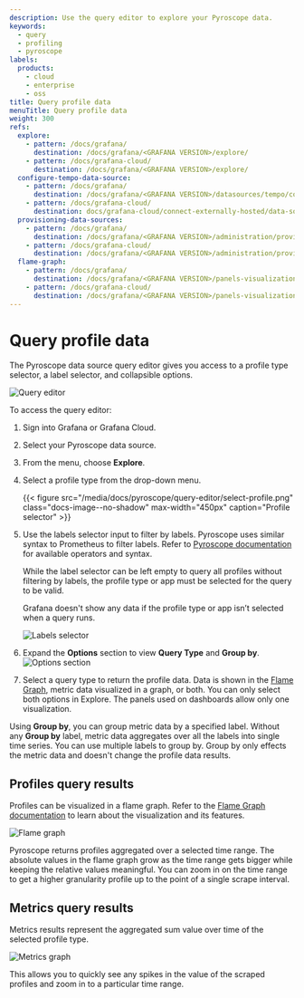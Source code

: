 ```yaml
---
description: Use the query editor to explore your Pyroscope data.
keywords:
  - query
  - profiling
  - pyroscope
labels:
  products:
    - cloud
    - enterprise
    - oss
title: Query profile data
menuTitle: Query profile data
weight: 300
refs:
  explore:
    - pattern: /docs/grafana/
      destination: /docs/grafana/<GRAFANA VERSION>/explore/
    - pattern: /docs/grafana-cloud/
      destination: /docs/grafana/<GRAFANA VERSION>/explore/
  configure-tempo-data-source:
    - pattern: /docs/grafana/
      destination: /docs/grafana/<GRAFANA VERSION>/datasources/tempo/configure-tempo-data-source/
    - pattern: /docs/grafana-cloud/
      destination: docs/grafana-cloud/connect-externally-hosted/data-sources/tempo/configure-tempo-data-source/
  provisioning-data-sources:
    - pattern: /docs/grafana/
      destination: /docs/grafana/<GRAFANA VERSION>/administration/provisioning/#datasources
    - pattern: /docs/grafana-cloud/
      destination: /docs/grafana/<GRAFANA VERSION>/administration/provisioning/#datasources
  flame-graph:
    - pattern: /docs/grafana/
      destination: /docs/grafana/<GRAFANA VERSION>/panels-visualizations/visualizations/flame-graph/
    - pattern: /docs/grafana-cloud/
      destination: /docs/grafana/<GRAFANA VERSION>/panels-visualizations/visualizations/flame-graph/
---
```


# Query profile data

The Pyroscope data source query editor gives you access to a profile type selector, a label selector, and collapsible options.

![Query editor](/media/docs/pyroscope/query-editor/query-editor.png 'Query editor')

To access the query editor:

1. Sign into Grafana or Grafana Cloud.
1. Select your Pyroscope data source.
1. From the menu, choose **Explore**.

1. Select a profile type from the drop-down menu.

   {{< figure src="/media/docs/pyroscope/query-editor/select-profile.png" class="docs-image--no-shadow" max-width="450px" caption="Profile selector" >}}

1. Use the labels selector input to filter by labels. Pyroscope uses similar syntax to Prometheus to filter labels.
   Refer to [Pyroscope documentation](https://grafana.com/docs/pyroscope/latest/) for available operators and syntax.

   While the label selector can be left empty to query all profiles without filtering by labels, the profile type or app must be selected for the query to be valid.

   Grafana doesn't show any data if the profile type or app isn’t selected when a query runs.

   ![Labels selector](/media/docs/pyroscope/query-editor/labels-selector.png 'Labels selector')

1. Expand the **Options** section to view **Query Type** and **Group by**.
   ![Options section](/media/docs/pyroscope/query-editor/options-section.png 'Options section')

1. Select a query type to return the profile data. Data is shown in the [Flame Graph](ref:flame-graph), metric data visualized in a graph, or both. You can only select both options in Explore. The panels used on dashboards allow only one visualization.

Using **Group by**, you can group metric data by a specified label.
Without any **Group by** label, metric data aggregates over all the labels into single time series.
You can use multiple labels to group by. Group by only effects the metric data and doesn't change the profile data results.

## Profiles query results

Profiles can be visualized in a flame graph.
Refer to the [Flame Graph documentation](ref:flame-graph) to learn about the visualization and its features.

![Flame graph](/media/docs/pyroscope/query-editor/flame-graph.png 'Flame graph')

Pyroscope returns profiles aggregated over a selected time range.
The absolute values in the flame graph grow as the time range gets bigger while keeping the relative values meaningful.
You can zoom in on the time range to get a higher granularity profile up to the point of a single scrape interval.

## Metrics query results

Metrics results represent the aggregated sum value over time of the selected profile type.

![Metrics graph](/media/docs/pyroscope/query-editor/metric-graph.png 'Metrics graph')

This allows you to quickly see any spikes in the value of the scraped profiles and zoom in to a particular time range.

